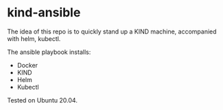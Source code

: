 # kind-ansible

The idea of this repo is to quickly stand up a KIND machine, accompanied with helm, kubectl.

The ansible playbook installs:
- Docker
- KIND
- Helm
- Kubectl

Tested on Ubuntu 20.04.
